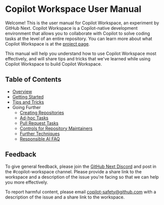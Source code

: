 # Copilot Workspace User Manual

Welcome! This is the user manual for Copilot Workspace, an experiment by GitHub Next.  Copilot Workspace is a Copilot-native development environment that allows you to collaborate with Copilot to solve coding tasks at the level of an entire repository.  You can learn more about what Copilot Workspace is at the [project page](https://githubnext.com/projects/copilot-workspace/).

This manual will help you understand how to use Copilot Workspace most effectively, and will share tips and tricks that we've learned while using Copilot Workspace to build Copilot Workspace.

## Table of Contents

* [Overview](overview.md)
* [Getting Started](getting-started.md)
* [Tips and Tricks](tips-and-tricks.md)
* Going Further
  - [Creating Repositories](creating-repos.md)
  - [Ad-hoc Tasks](adhoc-tasks.md)
  - [Pull Request Tasks](pull-request-tasks.md)
  - [Controls for Repository Maintainers](repo-maintainers.md)
  - [Further Techniques](further-techniques.md)
  - [Responsible AI FAQ](responsible-ai-faq.md)

## Feedback

To give general feedback, please join the [GitHub Next Discord](https://discord.gg/FeGshJZ2yy) and post in the #copilot-workspace channel.  Please provide a share link to the workspace and a description of the issue you're facing so that we can help you more effectively.

To report harmful content, please email copilot-safety@github.com with a description of the issue and a share link to the workspace.